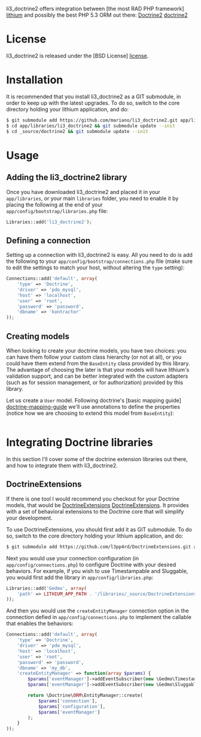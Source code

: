 li3\_doctrine2 offers integration between [the most RAD PHP framework] [lithium]
and possibly the best PHP 5.3 ORM out there: [Doctrine2] [doctrine2]

# License #

li3\_doctrine2 is released under the [BSD License] [license].

# Installation #

It is recommended that you install li3\_doctrine2 as a GIT submodule, in order
to keep up with the latest upgrades. To do so, switch to the core directory
holding your lithium application, and do:

```bash
$ git submodule add https://github.com/mariano/li3_doctrine2.git app/libraries/li3_doctrine2
$ cd app/libraries/li3_doctrine2 && git submodule update --init
$ cd _source/doctrine2 && git submodule update --init
```

# Usage #

## Adding the li3\_doctrine2 library ##

Once you have downloaded li3_doctrine2 and placed it in your `app/libraries`,
or your main `libraries` folder, you need to enable it by placing the following
at the end of your `app/config/bootstrap/libraries.php` file:

```php
Libraries::add('li3_doctrine2');
```

## Defining a connection ##

Setting up a connection with li3\_doctrine2 is easy. All you need to do is
add the following to your `app/config/bootstrap/connections.php` file (make
sure to edit the settings to match your host, without altering the `type`
setting):

```php
Connections::add('default', array(
    'type' => 'Doctrine',
    'driver' => 'pdo_mysql',
    'host' => 'localhost',
    'user' => 'root',
    'password' => 'password',
    'dbname' => 'kontractor'
));
```

## Creating models ##

When looking to create your doctrine models, you have two choices: you can
have them follow your custom class hierarchy (or not at all), or you could
have them extend from the `BaseEntity` class provided by this library. The
advantage of choosing the later is that your models will have lithium's
validation support, and can be better integrated with the custom adapters (such
as for session management, or for authorization) provided by this library.

Let us create a `User` model. Following doctrine's [basic mapping guide] 
[doctrine-mapping-guide] we'll use annotations to define the properties (notice 
how we are choosing to extend this model from `BaseEntity`):

```php
```

# Integrating Doctrine libraries #

In this section I'll cover some of the doctrine extension libraries out there,
and how to integrate them with li3_doctrine2.

## DoctrineExtensions ##

If there is one tool I would recommend you checkout for your Doctrine models,
that would be [DoctrineExtensions] [DoctrineExtensions]. It provides with a set
of behavioral extensions to the Doctrine core that will simplify your
development.

To use DoctrineExtensions, you should first add it as GIT submodule. To do so, 
switch to the core directory holding your lithium application, and do:

```bash
$ git submodule add https://github.com/l3pp4rd/DoctrineExtensions.git app/libraries/_source/DoctrineExtensions
```

Next you would use your connection configuration (in `app/config/connections.php`)
to configure Doctrine with your desired behaviors. For example, if you wish
to use Timestampable and Sluggable, you would first add the library in
`app/config/libraries.php`:

```php
Libraries::add('Gedmo', array(
    'path' => LITHIUM_APP_PATH . '/libraries/_source/DoctrineExtensions/lib/Gedmo'
));
```

And then you would use the `createEntityManager` connection option in the
connection defied in `app/config/connections.php` to implement the callable that 
enables the behaviors:

```php
Connections::add('default', array(
    'type' => 'Doctrine',
    'driver' => 'pdo_mysql',
    'host' => 'localhost',
    'user' => 'root',
    'password' => 'password',
    'dbname' => 'my_db',
    'createEntityManager' => function(array $params) {
        $params['eventManager']->addEventSubscriber(new \Gedmo\Timestampable\TimestampableListener());
        $params['eventManager']->addEventSubscriber(new \Gedmo\Sluggable\SluggableListener());

        return \Doctrine\ORM\EntityManager::create(
            $params['connection'],
            $params['configuration'],
            $params['eventManager']
        );
    }
));
```

[lithium]: http://lithify.me
[doctrine2]: http://www.doctrine-project.org
[license]: http://www.opensource.org/licenses/bsd-license.php
[DoctrineExtensions]: https://github.com/l3pp4rd/DoctrineExtensions
[doctrine-mapping-guide]: http://www.doctrine-project.org/docs/orm/2.1/en/reference/basic-mapping.html
